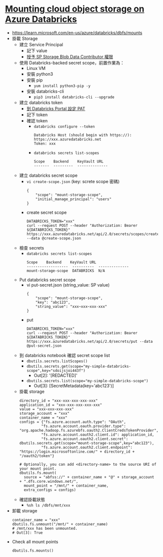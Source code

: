 # [Mounting cloud object storage on Azure Databricks](https://learn.microsoft.com/en-us/azure/databricks/dbfs/mounts)
- https://learn.microsoft.com/en-us/azure/databricks/dbfs/mounts
- 掛載 Storage
    - 建立 Service Principal
        - 記下 value
        - [授予 SP Storage Blob Data Contributor 權限](https://learn.microsoft.com/en-us/azure/databricks/security/aad-storage-service-principal#assign-roles)
    - 使用 Databricks-backed secret scope，前置作業為：
        - Linux VM
        - 安裝 python3
        - 安裝 pip
            - `yum install python3-pip -y`
        - 安裝 databricks-cli
            - `pip3 install databricks-cli --upgrade`
    - 建立 databricks token
        - [到 Databricks Portal 設定 PAT](https://learn.microsoft.com/en-us/azure/databricks/dev-tools/auth#--azure-databricks-personal-access-tokens)
        - 記下 token
        - 確認 token
            - `databricks configure --token`
                ```
                Databricks Host (should begin with https://): https://xxx.azuredatabricks.net
                Token: xxx
                ```
            - `databricks secrets list-scopes`
                ```
                Scope    Backend    KeyVault URL
                -------  ---------  --------------
                ```
    - 建立 databricks secret scope
        - `vi create-scope.json` (key: screte scope 密碼)
            ```json=
            {
                "scope": "mount-storage-scope",
                "initial_manage_principal": "users"
            }
            ```
        - create secret scope
            ```bash!
            DATABRICKS_TOKEN="xxx"
            curl --request POST --header "Authorization: Bearer ${DATABRICKS_TOKEN}" https://xxx.azuredatabricks.net/api/2.0/secrets/scopes/create --data @create-scope.json
            ```
    - 檢查 secrets
        - `databricks secrets list-scopes`
            ```
            Scope    Backend    KeyVault URL
            -------------------  ----------  --------------
            mount-storage-scope  DATABRICKS  N/A
            ```
    - Put databricks secret scope
        - vi put-secret.json (string_value: SP value)
            ```json=
            {
                "scope": "mount-storage-scope",
                "key": "abc123",
                "string_value": "xxx~xxx~xxx-xxx"
            }
            ```
        - put
            ```bash!
            DATABRICKS_TOKEN="xxx"
            curl --request POST --header "Authorization: Bearer ${DATABRICKS_TOKEN}" https://xxx.azuredatabricks.net/api/2.0/secrets/put --data @put-secret.json
            ```
    - 到 databricks notebook 確認 secret scope list
        - `dbutils.secrets.listScopes()`
        - `dbutils.secrets.get(scope="my-simple-databricks-scope",key="sdoijsjoi443f")`
            - Out[2]: '[REDACTED]'
        - `dbutils.secrets.list(scope="my-simple-databricks-scope")`
            - Out[3]: [SecretMetadata(key='abc123')]
    - 掛載 storage
        ```python=
        directory_id = "xxx-xxx-xxx-xxx-xxx"
        application_id = "xxx-xxx-xxx-xxx-xxx"
        value = "xxx~xxx~xxx-xxx"
        storage_account = "xxx"
        container_name = "xxx"
        configs = {"fs.azure.account.auth.type": "OAuth",
                  "fs.azure.account.oauth.provider.type": "org.apache.hadoop.fs.azurebfs.oauth2.ClientCredsTokenProvider",
                  "fs.azure.account.oauth2.client.id": application_id,
                  "fs.azure.account.oauth2.client.secret": dbutils.secrets.get(scope="mount-storage-scope",key="abc123"),
                  "fs.azure.account.oauth2.client.endpoint": "https://login.microsoftonline.com/" + directory_id + "/oauth2/token"}

        # Optionally, you can add <directory-name> to the source URI of your mount point.
        dbutils.fs.mount(
          source = "abfss://" + container_name + "@" + storage_account + ".dfs.core.windows.net/",
          mount_point = "/mnt/" + container_name,
          extra_configs = configs)
        ```
    - 確認掛載狀態
        - `%sh ls /dbfs/mnt/xxx`
- 卸載 storage
    ```python=
    container_name = "xxx"
    dbutils.fs.unmount("/mnt/" + container_name)
    # /mnt/xxx has been unmounted.
    # Out[3]: True
    ```
- Check all mount points
    ```python
    dbutils.fs.mounts()
    ```